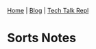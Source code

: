 [Home](https://avabrooks.github.io/avarepository/) | [Blog](https://avabrooks.github.io/avarepository/blog) | [Tech Talk Repl](https://replit.com/@avabrooks/Tri-3-TT#README.md)

# Sorts Notes
